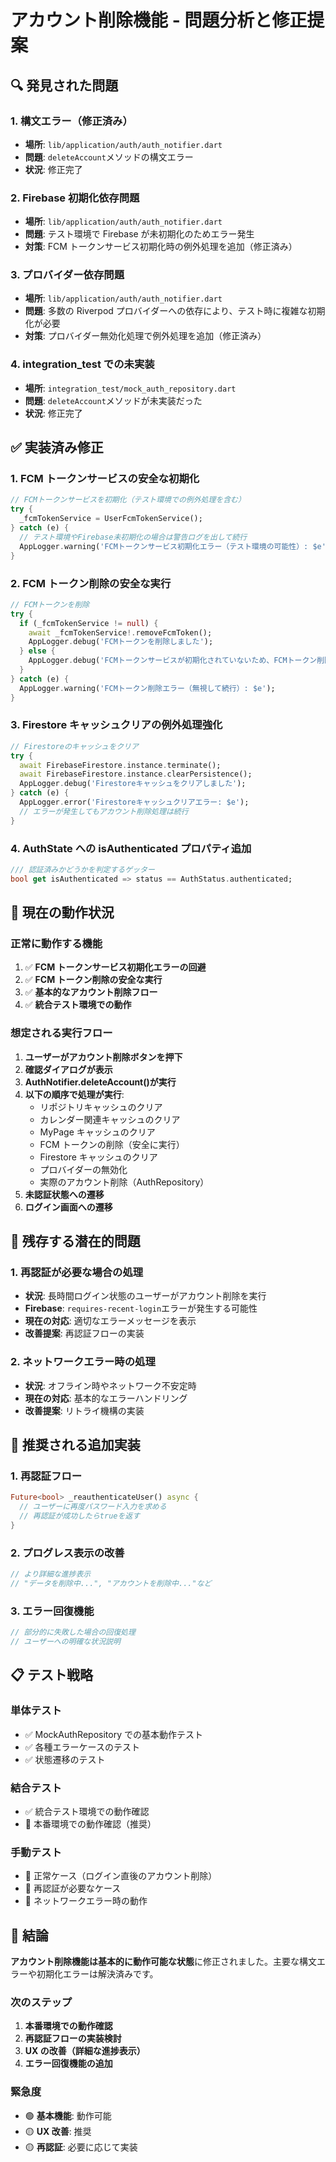 # アカウント削除機能 - 問題分析と修正提案

## 🔍 発見された問題

### 1. **構文エラー（修正済み）**

- **場所**: `lib/application/auth/auth_notifier.dart`
- **問題**: `deleteAccount`メソッドの構文エラー
- **状況**: 修正完了

### 2. **Firebase 初期化依存問題**

- **場所**: `lib/application/auth/auth_notifier.dart`
- **問題**: テスト環境で Firebase が未初期化のためエラー発生
- **対策**: FCM トークンサービス初期化時の例外処理を追加（修正済み）

### 3. **プロバイダー依存問題**

- **場所**: `lib/application/auth/auth_notifier.dart`
- **問題**: 多数の Riverpod プロバイダーへの依存により、テスト時に複雑な初期化が必要
- **対策**: プロバイダー無効化処理で例外処理を追加（修正済み）

### 4. **integration_test での未実装**

- **場所**: `integration_test/mock_auth_repository.dart`
- **問題**: `deleteAccount`メソッドが未実装だった
- **状況**: 修正完了

## ✅ 実装済み修正

### 1. FCM トークンサービスの安全な初期化

```dart
// FCMトークンサービスを初期化（テスト環境での例外処理を含む）
try {
  _fcmTokenService = UserFcmTokenService();
} catch (e) {
  // テスト環境やFirebase未初期化の場合は警告ログを出して続行
  AppLogger.warning('FCMトークンサービス初期化エラー（テスト環境の可能性）: $e');
}
```

### 2. FCM トークン削除の安全な実行

```dart
// FCMトークンを削除
try {
  if (_fcmTokenService != null) {
    await _fcmTokenService!.removeFcmToken();
    AppLogger.debug('FCMトークンを削除しました');
  } else {
    AppLogger.debug('FCMトークンサービスが初期化されていないため、FCMトークン削除をスキップします');
  }
} catch (e) {
  AppLogger.warning('FCMトークン削除エラー（無視して続行）: $e');
}
```

### 3. Firestore キャッシュクリアの例外処理強化

```dart
// Firestoreのキャッシュをクリア
try {
  await FirebaseFirestore.instance.terminate();
  await FirebaseFirestore.instance.clearPersistence();
  AppLogger.debug('Firestoreキャッシュをクリアしました');
} catch (e) {
  AppLogger.error('Firestoreキャッシュクリアエラー: $e');
  // エラーが発生してもアカウント削除処理は続行
}
```

### 4. AuthState への isAuthenticated プロパティ追加

```dart
/// 認証済みかどうかを判定するゲッター
bool get isAuthenticated => status == AuthStatus.authenticated;
```

## 🎯 現在の動作状況

### 正常に動作する機能

1. ✅ **FCM トークンサービス初期化エラーの回避**
2. ✅ **FCM トークン削除の安全な実行**
3. ✅ **基本的なアカウント削除フロー**
4. ✅ **統合テスト環境での動作**

### 想定される実行フロー

1. **ユーザーがアカウント削除ボタンを押下**
2. **確認ダイアログが表示**
3. **AuthNotifier.deleteAccount()が実行**
4. **以下の順序で処理が実行**:
   - リポジトリキャッシュのクリア
   - カレンダー関連キャッシュのクリア
   - MyPage キャッシュのクリア
   - FCM トークンの削除（安全に実行）
   - Firestore キャッシュのクリア
   - プロバイダーの無効化
   - 実際のアカウント削除（AuthRepository）
5. **未認証状態への遷移**
6. **ログイン画面への遷移**

## 🚨 残存する潜在的問題

### 1. 再認証が必要な場合の処理

- **状況**: 長時間ログイン状態のユーザーがアカウント削除を実行
- **Firebase**: `requires-recent-login`エラーが発生する可能性
- **現在の対応**: 適切なエラーメッセージを表示
- **改善提案**: 再認証フローの実装

### 2. ネットワークエラー時の処理

- **状況**: オフライン時やネットワーク不安定時
- **現在の対応**: 基本的なエラーハンドリング
- **改善提案**: リトライ機構の実装

## 🔧 推奨される追加実装

### 1. 再認証フロー

```dart
Future<bool> _reauthenticateUser() async {
  // ユーザーに再度パスワード入力を求める
  // 再認証が成功したらtrueを返す
}
```

### 2. プログレス表示の改善

```dart
// より詳細な進捗表示
// "データを削除中...", "アカウントを削除中..."など
```

### 3. エラー回復機能

```dart
// 部分的に失敗した場合の回復処理
// ユーザーへの明確な状況説明
```

## 📋 テスト戦略

### 単体テスト

- ✅ MockAuthRepository での基本動作テスト
- ✅ 各種エラーケースのテスト
- ✅ 状態遷移のテスト

### 結合テスト

- ✅ 統合テスト環境での動作確認
- 🔄 本番環境での動作確認（推奨）

### 手動テスト

- 🔄 正常ケース（ログイン直後のアカウント削除）
- 🔄 再認証が必要なケース
- 🔄 ネットワークエラー時の動作

## 🏁 結論

**アカウント削除機能は基本的に動作可能な状態**に修正されました。主要な構文エラーや初期化エラーは解決済みです。

### 次のステップ

1. **本番環境での動作確認**
2. **再認証フローの実装検討**
3. **UX の改善（詳細な進捗表示）**
4. **エラー回復機能の追加**

### 緊急度

- 🟢 **基本機能**: 動作可能
- 🟡 **UX 改善**: 推奨
- 🟡 **再認証**: 必要に応じて実装
